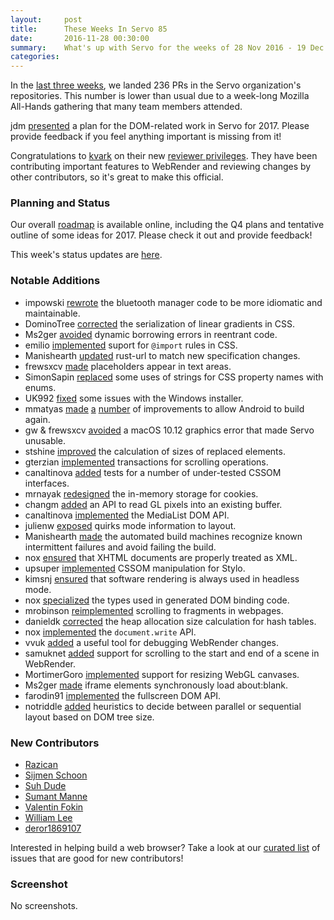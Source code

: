 ```yaml
---
layout:     post
title:      These Weeks In Servo 85
date:       2016-11-28 00:30:00
summary:    What's up with Servo for the weeks of 28 Nov 2016 - 19 Dec 2016
categories:
---
```


In the [last three weeks](https://github.com/pulls?page=1&q=is%3Apr+is%3Amerged+closed%3A2016-11-28..2016-12-19+user%3Aservo), we landed 236 PRs in the Servo organization's repositories. This number is lower than usual due to a week-long Mozilla All-Hands gathering that many team members attended.

jdm [presented](https://groups.google.com/forum/#!topic/mozilla.dev.servo/qIwmGZqfuiY) a plan for the DOM-related work in Servo for 2017. Please provide feedback if you feel anything important is missing from it!

Congratulations to [kvark](https://github.com/servo/saltfs/pull/551) on their new [reviewer privileges](https://github.com/servo/servo/wiki/Reviewer). They have been contributing important features to WebRender and reviewing changes by other contributors, so it's great to make this official.

### Planning and Status

Our overall [roadmap](https://github.com/servo/servo/wiki/Roadmap) is available online, including the Q4 plans and tentative outline of some ideas for 2017. Please check it out and provide feedback!

This week's status updates are [here](https://www.standu.ps/project/servo/).

### Notable Additions

- impowski [rewrote](https://github.com/servo/servo/pull/14604) the bluetooth manager code to be more idiomatic and maintainable.
- DominoTree [corrected](https://github.com/servo/servo/pull/14598) the serialization of linear gradients in CSS.
- Ms2ger [avoided](https://github.com/servo/servo/pull/14589) dynamic borrowing errors in reentrant code.
- emilio [implemented](https://github.com/servo/servo/pull/14540) suport for `@import` rules in CSS.
- Manishearth [updated](https://github.com/servo/rust-url/pull/248) rust-url to match new specification changes.
- frewsxcv [made](https://github.com/servo/servo/pull/14539) placeholders appear in text areas.
- SimonSapin [replaced](https://github.com/servo/servo/pull/14535) some uses of strings for CSS property names with enums.
- UK992 [fixed](https://github.com/servo/servo/pull/14531) some issues with the Windows installer.
- mmatyas [made](https://github.com/servo/servo/pull/14530) [a](https://github.com/servo/servo/pull/14528) [number](https://github.com/servo/servo/pull/14482) of improvements to allow Android to build again.
- gw & frewsxcv [avoided](https://github.com/servo/webrender/pull/623) a macOS 10.12 graphics error that made Servo unusable.
- stshine [improved](https://github.com/servo/servo/pull/14490) the calculation of sizes of replaced elements.
- gterzian [implemented](https://github.com/servo/servo/pull/14470) transactions for scrolling operations.
- canaltinova [added](https://github.com/servo/servo/pull/14464) tests for a number of under-tested CSSOM interfaces.
- mrnayak [redesigned](https://github.com/servo/servo/pull/14445) the in-memory storage for cookies.
- changm [added](https://github.com/servo/gleam/pull/97) an API to read GL pixels into an existing buffer.
- canaltinova [implemented](https://github.com/servo/servo/pull/14433) the MediaList DOM API.
- julienw [exposed](https://github.com/servo/servo/pull/14430) quirks mode information to layout.
- Manishearth [made](https://github.com/servo/servo/pull/14426) the automated build machines recognize known intermittent failures and avoid failing the build.
- nox [ensured](https://github.com/servo/servo/pull/14423) that XHTML documents are properly treated as XML.
- upsuper [implemented](https://github.com/servo/servo/pull/14406) CSSOM manipulation for Stylo.
- kimsnj [ensured](https://github.com/servo/servo/pull/14379) that software rendering is always used in headless mode.
- nox [specialized](https://github.com/servo/servo/pull/14376) the types used in generated DOM binding code.
- mrobinson [reimplemented](https://github.com/servo/servo/pull/14367) scrolling to fragments in webpages.
- danieldk [corrected](https://github.com/servo/heapsize/pull/68) the heap allocation size calculation for hash tables.
- nox [implemented](https://github.com/servo/servo/pull/14361) the `document.write` API.
- vvuk [added](https://github.com/servo/webrender/pull/585) a useful tool for debugging WebRender changes.
- samuknet [added](https://github.com/servo/webrender/pull/540) support for scrolling to the start and end of a scene in WebRender.
- MortimerGoro [implemented](https://github.com/servo/servo/pull/14075) support for resizing WebGL canvases.
- Ms2ger [made](https://github.com/servo/servo/pull/13996) iframe elements synchronously load about:blank.
- farodin91 [implemented](https://github.com/servo/servo/pull/13489) the fullscreen DOM API.
- notriddle [added](https://github.com/servo/servo/pull/12862) heuristics to decide between parallel or sequential layout based on DOM tree size.

### New Contributors

 - [Razican](https://github.com/Razican)
 - [Sijmen Schoon](https://github.com/SijmenSchoon)
 - [Suh Dude](https://github.com/Impally)
 - [Sumant Manne](https://github.com/dpyro)
 - [Valentin Fokin](https://github.com/fokinv)
 - [William Lee](https://github.com/birryree)
 - [deror1869107](https://github.com/deror1869107)

Interested in helping build a web browser? Take a look at our [curated list](https://starters.servo.org/) of issues that are good for new contributors!

### Screenshot

No screenshots.
